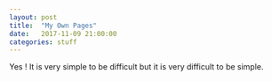 ```yaml
---
layout: post
title:  "My Own Pages"
date:   2017-11-09 21:00:00
categories: stuff
---
```


Yes ! 
It is very simple to be difficult but it is very difficult to be simple.